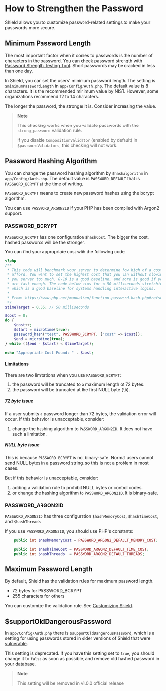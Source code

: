 # How to Strengthen the Password

Shield allows you to customize password-related settings to make your passwords more secure.

## Minimum Password Length

The most important factor when it comes to passwords is the number of characters in the password.
You can check password strength with [Password Strength Testing Tool](https://bitwarden.com/password-strength/).
Short passwords may be cracked in less than one day.

In Shield, you can set the users' minimum password length. The setting is
`$minimumPasswordLength` in `app/Config/Auth.php`. The default value is 8 characters.
It is the recommended minimum value by NIST. However, some organizations recommend
12 to 14 characters.

The longer the password, the stronger it is. Consider increasing the value.

> **Note**
>
> This checking works when you validate passwords with the `strong_password`
> validation rule.
>
> If you disable `CompositionValidator` (enabled by default) in `$passwordValidators`,
> this checking will not work.

## Password Hashing Algorithm

You can change the password hashing algorithm by `$hashAlgorithm` in `app/Config/Auth.php`.
The default value is `PASSWORD_DEFAULT` that is `PASSWORD_BCRYPT` at the time of writing.

`PASSWORD_BCRYPT` means to create new password hashes using the bcrypt algorithm.

You can use `PASSWORD_ARGON2ID` if your PHP has been compiled with Argon2 support.

### PASSWORD_BCRYPT

`PASSWORD_BCRYPT` has one configuration `$hashCost`. The bigger the cost, hashed passwords will be the stronger.

You can find your appropriate cost with the following code:

```php
<?php
/**
 * This code will benchmark your server to determine how high of a cost you can
 * afford. You want to set the highest cost that you can without slowing down
 * you server too much. 8-10 is a good baseline, and more is good if your servers
 * are fast enough. The code below aims for ≤ 50 milliseconds stretching time,
 * which is a good baseline for systems handling interactive logins.
 *
 * From: https://www.php.net/manual/en/function.password-hash.php#refsect1-function.password-hash-examples
 */
$timeTarget = 0.05; // 50 milliseconds

$cost = 8;
do {
    $cost++;
    $start = microtime(true);
    password_hash("test", PASSWORD_BCRYPT, ["cost" => $cost]);
    $end = microtime(true);
} while (($end - $start) < $timeTarget);

echo "Appropriate Cost Found: " . $cost;
```

#### Limitations

There are two limitations when you use `PASSWORD_BCRYPT`:

1. the password will be truncated to a maximum length of 72 bytes.
2. the password will be truncated at the first NULL byte (`\0`).

##### 72 byte issue

If a user submits a password longer than 72 bytes, the validation error will occur.
If this behavior is unacceptable, consider:

1. change the hashing algorithm to `PASSWORD_ARGON2ID`. It does not have such a limitation.

##### NULL byte issue

This is because `PASSWORD_BCRYPT` is not binary-safe. Normal users cannot
send NULL bytes in a password string, so this is not a problem in most cases.

But if this behavior is unacceptable, consider:

1. adding a validation rule to prohibit NULL bytes or control codes.
2. or change the hashing algorithm to `PASSWORD_ARGON2ID`. It is binary-safe.

### PASSWORD_ARGON2ID

`PASSWORD_ARGON2ID` has three configuration `$hashMemoryCost`, `$hashTimeCost`,
and `$hashThreads`.

If you use `PASSWORD_ARGON2ID`, you should use PHP's constants:

```php
    public int $hashMemoryCost = PASSWORD_ARGON2_DEFAULT_MEMORY_COST;

    public int $hashTimeCost = PASSWORD_ARGON2_DEFAULT_TIME_COST;
    public int $hashThreads  = PASSWORD_ARGON2_DEFAULT_THREADS;
```

## Maximum Password Length

By default, Shield has the validation rules for maximum password length.

- 72 bytes for PASSWORD_BCRYPT
- 255 characters for others

You can customize the validation rule. See [Customizing Shield](../customization.md).

## $supportOldDangerousPassword

In `app/Config/Auth.php` there is `$supportOldDangerousPassword`, which is a
setting for using passwords stored in older versions of Shield that were [vulnerable](https://github.com/codeigniter4/shield/security/advisories/GHSA-c5vj-f36q-p9vg).

This setting is deprecated.  If you have this setting set to `true`, you should change
it to `false` as soon as possible, and remove old hashed password in your database.

> **Note**
>
> This setting will be removed in v1.0.0 official release.
